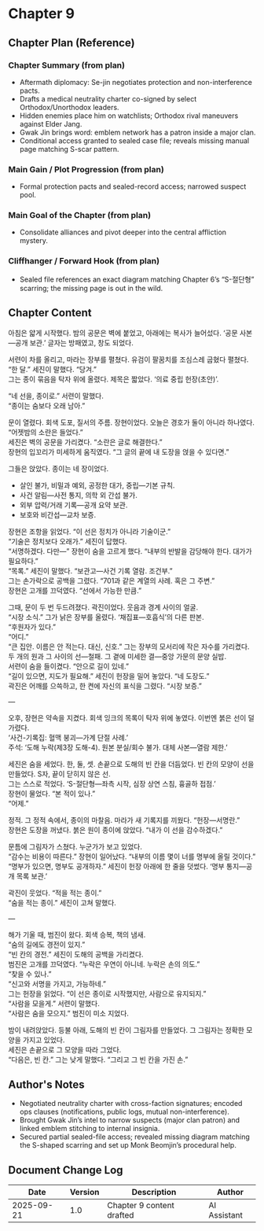 # Chapter 9

## Chapter Plan (Reference)

### Chapter Summary (from plan)
- Aftermath diplomacy: Se-jin negotiates protection and non-interference pacts.
- Drafts a medical neutrality charter co-signed by select Orthodox/Unorthodox leaders.
- Hidden enemies place him on watchlists; Orthodox rival maneuvers against Elder Jang.
- Gwak Jin brings word: emblem network has a patron inside a major clan.
- Conditional access granted to sealed case file; reveals missing manual page matching S-scar pattern.

### Main Gain / Plot Progression (from plan)
- Formal protection pacts and sealed-record access; narrowed suspect pool.

### Main Goal of the Chapter (from plan)
- Consolidate alliances and pivot deeper into the central affliction mystery.

### Cliffhanger / Forward Hook (from plan)
- Sealed file references an exact diagram matching Chapter 6’s “S-절단형” scarring; the missing page is out in the wild.

## Chapter Content

아침은 얇게 시작했다. 밤의 공문은 벽에 붙었고, 아래에는 복사가 늘어섰다. ‘공문 사본—공개 보관.’ 글자는 방패였고, 창도 되었다.  

서련이 차를 올리고, 마라는 장부를 펼쳤다. 유검이 팔꿈치를 조심스레 굽혔다 펼쳤다.  
“한 달.” 세진이 말했다. “당겨.”  
그는 종이 묶음을 탁자 위에 올렸다. 제목은 짧았다. ‘의료 중립 헌장(초안)’.  

“네 선을, 종이로.” 서련이 말했다.  
“종이는 숨보다 오래 남아.”  

문이 열렸다. 회색 도포, 질서의 주름. 장현이었다. 오늘은 경호가 둘이 아니라 하나였다.  
“어젯밤의 소란은 들었다.”  
세진은 벽의 공문을 가리켰다. “소란은 글로 해결한다.”  
장현의 입꼬리가 미세하게 움직였다. “그 글의 끝에 내 도장을 얹을 수 있다면.”  

그들은 앉았다. 종이는 네 장이었다.  
- 살인 불가, 비밀과 예외, 공정한 대가, 중립—기본 규칙.  
- 사건 알림—사전 통지, 의학 외 간섭 불가.  
- 외부 압력/거래 기록—공개 요약 보관.  
- 보호와 비간섭—교차 보증.  

장현은 조항을 읽었다. “이 선은 정치가 아니라 기술이군.”  
“기술은 정치보다 오래가.” 세진이 답했다.  
“서명하겠다. 다만—” 장현이 숨을 고르게 했다. “내부의 반발을 감당해야 한다. 대가가 필요하다.”  
“목록.” 세진이 말했다. “보관고—사건 기록 열람. 조건부.”  
그는 손가락으로 공백을 그렸다. “701과 같은 계열의 사례. 혹은 그 주변.”  
장현은 고개를 끄덕였다. “선에서 가능한 만큼.”  

그때, 문이 두 번 두드려졌다. 곽진이었다. 웃음과 경계 사이의 얼굴.  
“시장 소식.” 그가 낡은 장부를 올렸다. ‘채집표—호흡식’의 다른 판본.  
“후원자가 있다.”  
“어디.”  
“큰 집안. 이름은 안 적는다. 대신, 신호.” 그는 장부의 모서리에 작은 자수를 가리켰다. 두 개의 원과 그 사이의 선—철패. 그 곁에 미세한 결—중앙 가문의 문양 실밥.  
서련이 숨을 들이켰다. “안으로 길이 있네.”  
“길이 있으면, 지도가 필요해.” 세진이 헌장을 밀어 놓았다. “네 도장도.”  
곽진은 어깨를 으쓱하고, 한 켠에 자신의 표식을 그렸다. “시장 보증.”  

—

오후, 장현은 약속을 지켰다. 회색 잉크의 목록이 탁자 위에 놓였다. 이번엔 붉은 선이 덜 가렸다.  
‘사건-기록집: 혈맥 붕괴—가계 단절 사례.’  
주석: ‘도해 누락(제3장 도해-4). 원본 분실/회수 불가. 대체 사본—열람 제한.’  

세진은 숨을 세었다. 한, 둘, 셋. 손끝으로 도해의 빈 칸을 더듬었다. 빈 칸의 모양이 선을 만들었다. S자, 끝이 닫히지 않은 선.  
그는 스스로 적었다. ‘S-절단형—좌측 시작, 심장 상연 스침, 흉골하 접점.’  
장현이 물었다. “본 적이 있나.”  
“어제.”  

정적. 그 정적 속에서, 종이의 마찰음. 마라가 새 기록지를 끼웠다. “헌장—서명란.”  
장현은 도장을 꺼냈다. 붉은 원이 종이에 앉았다. “내가 이 선을 감수하겠다.”  

문틈에 그림자가 스쳤다. 누군가가 보고 있었다.  
“감수는 비용이 따른다.” 장현이 일어났다. “내부의 이름 몇이 너를 명부에 올릴 것이다.”  
“명부가 있으면, 명부도 공개하자.” 세진이 헌장 아래에 한 줄을 덧썼다. ‘명부 통지—공개 목록 보관.’  

곽진이 웃었다. “적을 적는 종이.”  
“숨을 적는 종이.” 세진이 고쳐 말했다.  

—

해가 기울 때, 범진이 왔다. 회색 승복, 책의 냄새.  
“숨의 길에도 경전이 있지.”  
“빈 칸의 경전.” 세진이 도해의 공백을 가리켰다.  
범진은 고개를 끄덕였다. “누락은 우연이 아니네. 누락은 손의 의도.”  
“찾을 수 있나.”  
“신고와 서명을 가지고, 가능하네.”  
그는 헌장을 읽었다. “이 선은 종이로 시작했지만, 사람으로 유지되지.”  
“사람을 모을게.” 서련이 말했다.  
“사람은 숨을 모으지.” 범진이 미소 지었다.  

밤이 내려앉았다. 등불 아래, 도해의 빈 칸이 그림자를 만들었다. 
그 그림자는 정확한 모양을 가지고 있었다.  
세진은 손끝으로 그 모양을 따라 그었다.  
“다음은, 빈 칸.” 그는 낮게 말했다. “그리고 그 빈 칸을 가진 손.”

## Author's Notes
- Negotiated neutrality charter with cross-faction signatures; encoded ops clauses (notifications, public logs, mutual non-interference).
- Brought Gwak Jin’s intel to narrow suspects (major clan patron) and linked emblem stitching to internal insignia.
- Secured partial sealed-file access; revealed missing diagram matching the S-shaped scarring and set up Monk Beomjin’s procedural help.

## Document Change Log
| Date       | Version | Description                          | Author       |
|------------|---------|--------------------------------------|--------------|
| 2025-09-21 | 1.0     | Chapter 9 content drafted            | AI Assistant |

